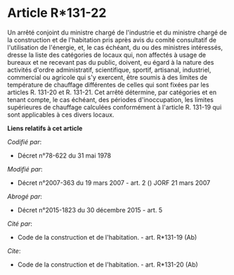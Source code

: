 # Article R*131-22

Un arrêté conjoint du ministre chargé de l'industrie et du ministre chargé de la construction et de l'habitation pris après
avis du comité consultatif de l'utilisation de l'énergie, et, le cas échéant, du ou des ministres intéressés, dresse la liste
des catégories de locaux qui, non affectés à usage de bureaux et ne recevant pas du public, doivent, eu égard à la nature des
activités d'ordre administratif, scientifique, sportif, artisanal, industriel, commercial ou agricole qui s'y exercent, être
soumis à des limites de température de chauffage différentes de celles qui sont fixées par les articles R. 131-20 et R.
131-21. Cet arrêté détermine, par catégories et en tenant compte, le cas échéant, des périodes d'inoccupation, les limites
supérieures de chauffage calculées conformément à l'article R. 131-19 qui sont applicables à ces divers locaux.

**Liens relatifs à cet article**

_Codifié par_:

  - Décret n°78-622 du 31 mai 1978

_Modifié par_:

  - Décret n°2007-363 du 19 mars 2007 - art. 2 () JORF 21 mars 2007

_Abrogé par_:

  - Décret n°2015-1823 du 30 décembre 2015 - art. 5

_Cité par_:

  - Code de la construction et de l'habitation. - art. R*131-19 (Ab)

_Cite_:

  - Code de la construction et de l'habitation. - art. R*131-20 (Ab)
